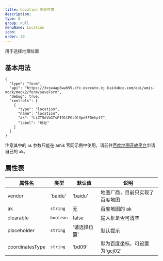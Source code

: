 ```yaml
---
title: Location 地理位置
description:
type: 0
group: null
menuName: Location
icon:
order: 30
---
```


用于选择地理位置

## 基本用法

```schema: scope="body"
{
  "type": "form",
  "api": "https://3xsw4ap8wah59.cfc-execute.bj.baidubce.com/api/amis-mock/mock2/form/saveForm",
  "debug": true,
  "controls": [
    {
      "type": "location",
      "name": "location",
      "ak": "LiZT5dVbGTsPI91tFGcOlSpe5FDehpf7",
      "label": "地址"
    }
  ]
}
```

注意其中的 `ak` 参数只能在 amis 官网示例中使用，请前往[百度地图开放平台](http://lbsyun.baidu.com/)申请自己的 `ak`。

## 属性表

| 属性名      | 类型      | 默认值       | 说明                           |
| ----------- | --------- | ------------ | ------------------------------ |
| vendor      | 'baidu'   | 'baidu'      | 地图厂商，目前只实现了百度地图 |
| ak          | `string`  | 无           | 百度地图的 ak                  |
| clearable   | `boolean` | false        | 输入框是否可清空               |
| placeholder | `string`  | '请选择位置' | 默认提示                       |
| coordinatesType | `string`  | 'bd09'  | 默为百度坐标，可设置为'gcj02'   |
